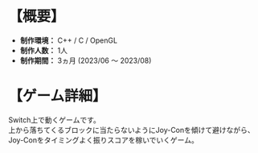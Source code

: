# 【概要】
- **制作環境：** C++ / C / OpenGL  
- **制作人数：** 1人  
- **制作期間：** 3ヵ月 (2023/06 ～ 2023/08)  


# 【ゲーム詳細】
Switch上で動くゲームです。  
上から落ちてくるブロックに当たらないようにJoy-Conを傾けて避けながら、  
Joy-Conをタイミングよく振りスコアを稼いでいくゲーム。

